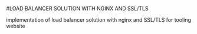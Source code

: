 #LOAD BALANCER SOLUTION WITH NGINX AND SSL/TLS

implementation of load balancer solution with nginx and SSL/TLS for tooling website
